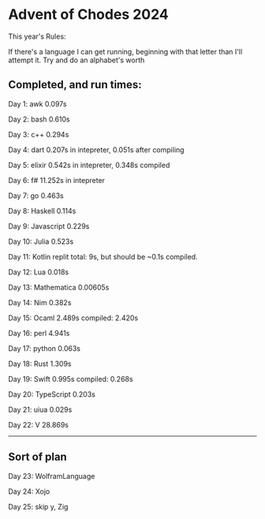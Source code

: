 # Advent of Chodes 2024

This year's Rules:

If there's a language I can get running, beginning with that letter than I'll attempt it. Try and do an alphabet's worth

## Completed, and run times: 

Day 1: awk 0.097s

Day 2: bash 0.610s

Day 3: c++ 0.294s

Day 4: dart 0.207s in intepreter, 0.051s after compiling

Day 5: elixir 0.542s in intepreter, 0.348s compiled 

Day 6: f# 11.252s in intepreter

Day 7: go 0.463s

Day 8: Haskell 0.114s

Day 9: Javascript 0.229s

Day 10: Julia 0.523s

Day 11: Kotlin replit total: 9s, but should be ~0.1s compiled.

Day 12: Lua 0.018s

Day 13: Mathematica 0.00605s

Day 14: Nim 0.382s

Day 15: Ocaml 2.489s compiled: 2.420s

Day 16: perl 4.941s

Day 17: python 0.063s

Day 18: Rust 1.309s

Day 19: Swift 0.995s compiled: 0.268s

Day 20: TypeScript 0.203s

Day 21: uiua 0.029s

Day 22: V 28.869s

----
## Sort of plan 



Day 23: WolframLanguage

Day 24: Xojo

Day 25: skip y, Zig
